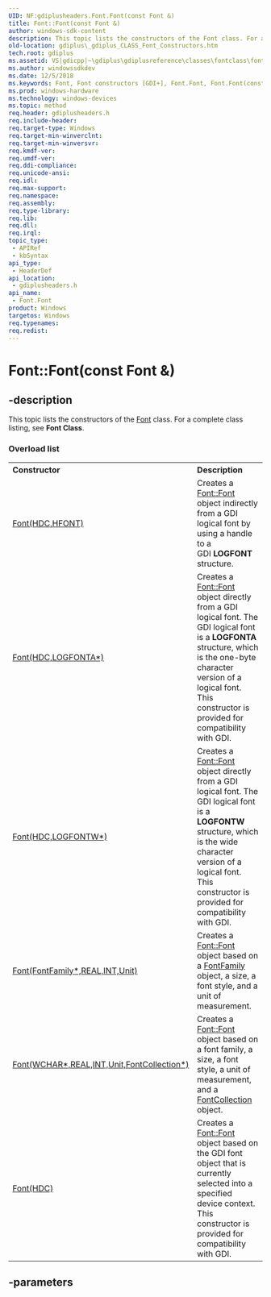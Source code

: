 ```yaml
---
UID: NF:gdiplusheaders.Font.Font(const Font &)
title: Font::Font(const Font &)
author: windows-sdk-content
description: This topic lists the constructors of the Font class. For a complete class listing, see Font Class.
old-location: gdiplus\_gdiplus_CLASS_Font_Constructors.htm
tech.root: gdiplus
ms.assetid: VS|gdicpp|~\gdiplus\gdiplusreference\classes\fontclass\fontconstructors.htm
ms.author: windowssdkdev
ms.date: 12/5/2018
ms.keywords: Font, Font constructors [GDI+], Font.Font, Font.Font(const Font &), Font::Font, Font::Font(const Font &), _gdiplus_CLASS_Font_Constructors, gdiplus._gdiplus_CLASS_Font_Constructors, gdiplusheaders/Font
ms.prod: windows-hardware
ms.technology: windows-devices
ms.topic: method
req.header: gdiplusheaders.h
req.include-header: 
req.target-type: Windows
req.target-min-winverclnt: 
req.target-min-winversvr: 
req.kmdf-ver: 
req.umdf-ver: 
req.ddi-compliance: 
req.unicode-ansi: 
req.idl: 
req.max-support: 
req.namespace: 
req.assembly: 
req.type-library: 
req.lib: 
req.dll: 
req.irql: 
topic_type:
 - APIRef
 - kbSyntax
api_type:
 - HeaderDef
api_location:
 - gdiplusheaders.h
api_name:
 - Font.Font
product: Windows
targetos: Windows
req.typenames: 
req.redist: 
---
```


# Font::Font(const Font &)


## -description


<span>This topic lists the constructors of the 
			<a href="https://msdn.microsoft.com/dd8af524-688c-44dd-b3e4-deadb874bdc3">Font</a> class. For a complete class listing, see <b>Font Class</b>. 
</span><h3>Overload list</h3><table>
<tr>
<th align="left" width="37%">Constructor</th>
<th align="left" width="63%">Description</th>
</tr>
<tr>
<td align="left" width="37%">
<a href="https://msdn.microsoft.com/72e0513d-867b-4ce4-8fc1-b9f2e755ec41">Font(HDC,HFONT)</a>
</td>
<td align="left" width="63%">
Creates a <a href="https://msdn.microsoft.com/72e0513d-867b-4ce4-8fc1-b9f2e755ec41">Font::Font</a> object indirectly from a GDI logical font by using a handle to a GDI <b>LOGFONT</b> structure.

</td>
</tr>
<tr>
<td align="left" width="37%">
<a href="https://msdn.microsoft.com/ce274648-bcde-47ff-9d4e-654a74f029ea">Font(HDC,LOGFONTA*)</a>
</td>
<td align="left" width="63%">
Creates a <a href="https://msdn.microsoft.com/ce274648-bcde-47ff-9d4e-654a74f029ea">Font::Font</a> object directly from a GDI logical font. The GDI logical font is a 
			<b>LOGFONTA</b> structure, which is the one-byte character version of a logical font. This constructor is provided for compatibility with GDI.

</td>
</tr>
<tr>
<td align="left" width="37%">
<a href="https://msdn.microsoft.com/a8fada4f-7d7d-4737-8718-b1ef5fbae78b">Font(HDC,LOGFONTW*)</a>
</td>
<td align="left" width="63%">
Creates a <a href="https://msdn.microsoft.com/a8fada4f-7d7d-4737-8718-b1ef5fbae78b">Font::Font</a> object directly from a GDI logical font. The GDI logical font is a 
			<b>LOGFONTW</b> structure, which is the wide character version of a logical font. This constructor is provided for compatibility with GDI.

</td>
</tr>
<tr>
<td align="left" width="37%">
<a href="https://msdn.microsoft.com/72190176-d116-4832-b723-fe2f9baca704">Font(FontFamily*,REAL,INT,Unit)</a>
</td>
<td align="left" width="63%">
Creates a <a href="https://msdn.microsoft.com/72190176-d116-4832-b723-fe2f9baca704">Font::Font</a> object based on a <a href="https://msdn.microsoft.com/cdd2ee9e-eb32-420f-8118-50582b55b7cd">FontFamily</a> object, a size, a font style, and a unit of measurement.

</td>
</tr>
<tr>
<td align="left" width="37%">
<a href="https://msdn.microsoft.com/3f64bfd9-2ea9-45e6-a0be-2886d89c789e">Font(WCHAR*,REAL,INT,Unit,FontCollection*)</a>
</td>
<td align="left" width="63%">
Creates a <a href="https://msdn.microsoft.com/3f64bfd9-2ea9-45e6-a0be-2886d89c789e">Font::Font</a> object based on a font family, a size, a font style, a unit of measurement, and a 
			<a href="https://msdn.microsoft.com/5e1336ea-cb29-4fa4-85d5-077498a69cb2">FontCollection</a> object.

</td>
</tr>
<tr>
<td align="left" width="37%">
<a href="https://msdn.microsoft.com/0dabb6fb-172f-4982-bc0d-bb2c122976f8">Font(HDC)</a>
</td>
<td align="left" width="63%">
Creates a <a href="https://msdn.microsoft.com/0dabb6fb-172f-4982-bc0d-bb2c122976f8">Font::Font</a> object based on the GDI font object that is currently selected into a specified device context. This constructor is provided for compatibility with GDI. 

</td>
</tr>
</table>

## -parameters

